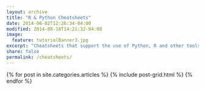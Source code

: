 ```yaml
---
layout: archive
title: "R & Python Cheatsheets"
date: 2014-06-02T12:26:34-04:00
modified: 2014-08-18T14:21:32-04:00
image: 
  feature: tutorialBanner3.jpg
excerpt: "Cheatsheets that support the use of Python, R and other tools to analyze data."
share: false
permalink: /cheatsheets/
---
```


<div class="tiles">
{% for post in site.categories.articles %}
  {% include post-grid.html %}
{% endfor %}
</div><!-- /.tiles -->